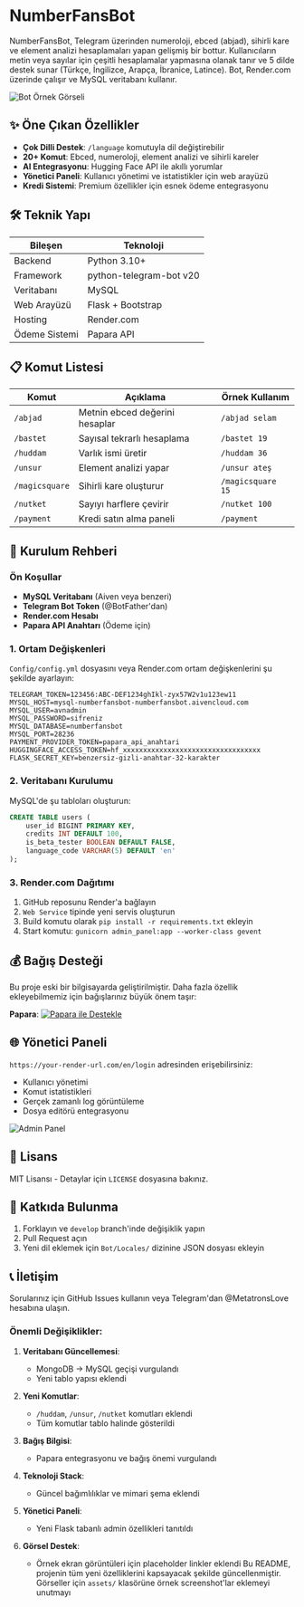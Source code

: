 # NumberFansBot

NumberFansBot, Telegram üzerinden numeroloji, ebced (abjad), sihirli kare ve element analizi hesaplamaları yapan gelişmiş bir bottur. Kullanıcıların metin veya sayılar için çeşitli hesaplamalar yapmasına olanak tanır ve 5 dilde destek sunar (Türkçe, İngilizce, Arapça, İbranice, Latince). Bot, Render.com üzerinde çalışır ve MySQL veritabanı kullanır.

![Bot Örnek Görseli](https://metatronslove.github.io/github-repo-traffic-viewer/assets/bot-preview.png)

## ✨ Öne Çıkan Özellikler
- **Çok Dilli Destek**: `/language` komutuyla dil değiştirebilir
- **20+ Komut**: Ebced, numeroloji, element analizi ve sihirli kareler
- **AI Entegrasyonu**: Hugging Face API ile akıllı yorumlar
- **Yönetici Paneli**: Kullanıcı yönetimi ve istatistikler için web arayüzü
- **Kredi Sistemi**: Premium özellikler için esnek ödeme entegrasyonu

## 🛠️ Teknik Yapı
| Bileşen          | Teknoloji               |
|------------------|-------------------------|
| Backend          | Python 3.10+            |
| Framework        | python-telegram-bot v20 |
| Veritabanı       | MySQL                   |
| Web Arayüzü      | Flask + Bootstrap       |
| Hosting          | Render.com              |
| Ödeme Sistemi    | Papara API              |

## 📋 Komut Listesi
| Komut           | Açıklama                          | Örnek Kullanım            |
|-----------------|-----------------------------------|---------------------------|
| `/abjad`        | Metnin ebced değerini hesaplar    | `/abjad selam`            |
| `/bastet`       | Sayısal tekrarlı hesaplama        | `/bastet 19`              |
| `/huddam`       | Varlık ismi üretir                | `/huddam 36`              |
| `/unsur`        | Element analizi yapar             | `/unsur ateş`             |
| `/magicsquare`  | Sihirli kare oluşturur            | `/magicsquare 15`         |
| `/nutket`       | Sayıyı harflere çevirir           | `/nutket 100`             |
| `/payment`      | Kredi satın alma paneli           | `/payment`                |

## 🚀 Kurulum Rehberi

### Ön Koşullar
- **MySQL Veritabanı** (Aiven veya benzeri)
- **Telegram Bot Token** (@BotFather'dan)
- **Render.com Hesabı**
- **Papara API Anahtarı** (Ödeme için)

### 1. Ortam Değişkenleri
`Config/config.yml` dosyasını veya Render.com ortam değişkenlerini şu şekilde ayarlayın:

```env
TELEGRAM_TOKEN=123456:ABC-DEF1234ghIkl-zyx57W2v1u123ew11
MYSQL_HOST=mysql-numberfansbot-numberfansbot.aivencloud.com
MYSQL_USER=avnadmin
MYSQL_PASSWORD=sifreniz
MYSQL_DATABASE=numberfansbot
MYSQL_PORT=28236
PAYMENT_PROVIDER_TOKEN=papara_api_anahtari
HUGGINGFACE_ACCESS_TOKEN=hf_xxxxxxxxxxxxxxxxxxxxxxxxxxxxxxxxxx
FLASK_SECRET_KEY=benzersiz-gizli-anahtar-32-karakter
```

### 2. Veritabanı Kurulumu
MySQL'de şu tabloları oluşturun:

```sql
CREATE TABLE users (
    user_id BIGINT PRIMARY KEY,
    credits INT DEFAULT 100,
    is_beta_tester BOOLEAN DEFAULT FALSE,
    language_code VARCHAR(5) DEFAULT 'en'
);
```

### 3. Render.com Dağıtımı
1. GitHub reposunu Render'a bağlayın
2. `Web Service` tipinde yeni servis oluşturun
3. Build komutu olarak `pip install -r requirements.txt` ekleyin
4. Start komutu: `gunicorn admin_panel:app --worker-class gevent`

## 💰 Bağış Desteği
Bu proje eski bir bilgisayarda geliştirilmiştir. Daha fazla özellik ekleyebilmemiz için bağışlarınız büyük önem taşır:

**Papara**: 
[![Papara ile Destekle](https://img.shields.io/badge/Bağış%20Yap-%E2%9D%A4-blue)](https://ppr.ist/1T9dx8tUT)

## 🌐 Yönetici Paneli
`https://your-render-url.com/en/login` adresinden erişebilirsiniz:

- Kullanıcı yönetimi
- Komut istatistikleri
- Gerçek zamanlı log görüntüleme
- Dosya editörü entegrasyonu

![Admin Panel](https://metatronslove.github.io/github-repo-traffic-viewer/assets/admin-preview.png)

## 📜 Lisans
MIT Lisansı - Detaylar için `LICENSE` dosyasına bakınız.

## 🤝 Katkıda Bulunma
1. Forklayın ve `develop` branch'inde değişiklik yapın
2. Pull Request açın
3. Yeni dil eklemek için `Bot/Locales/` dizinine JSON dosyası ekleyin

## 📞 İletişim
Sorularınız için GitHub Issues kullanın veya Telegram'dan @MetatronsLove hesabına ulaşın.

### Önemli Değişiklikler:
1. **Veritabanı Güncellemesi**:
   - MongoDB → MySQL geçişi vurgulandı
   - Yeni tablo yapısı eklendi

2. **Yeni Komutlar**:
   - `/huddam`, `/unsur`, `/nutket` komutları eklendi
   - Tüm komutlar tablo halinde gösterildi

3. **Bağış Bilgisi**:
   - Papara entegrasyonu ve bağış önemi vurgulandı

4. **Teknoloji Stack**:
   - Güncel bağımlılıklar ve mimari şema eklendi

5. **Yönetici Paneli**:
   - Yeni Flask tabanlı admin özellikleri tanıtıldı

6. **Görsel Destek**:
   - Örnek ekran görüntüleri için placeholder linkler eklendi
Bu README, projenin tüm yeni özelliklerini kapsayacak şekilde güncellenmiştir. Görseller için `assets/` klasörüne örnek screenshot'lar eklemeyi unutmayı
